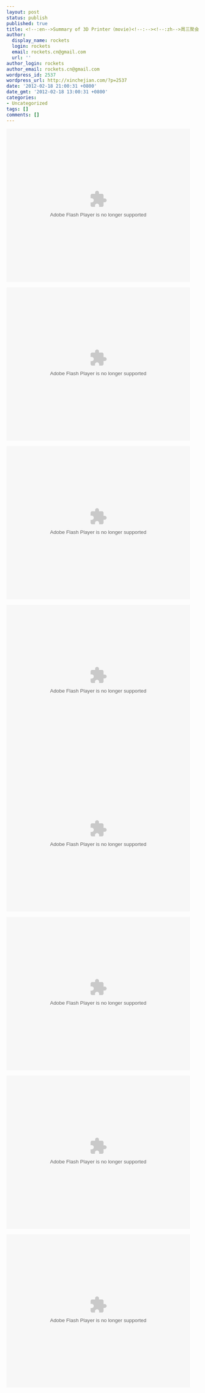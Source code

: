 ```yaml
---
layout: post
status: publish
published: true
title: <!--:en-->Summary of 3D Printer（movie)<!--:--><!--:zh-->周三聚会（3D打印专场）总结(视频）<!--:-->
author:
  display_name: rockets
  login: rockets
  email: rockets.cn@gmail.com
  url: ''
author_login: rockets
author_email: rockets.cn@gmail.com
wordpress_id: 2537
wordpress_url: http://xinchejian.com/?p=2537
date: '2012-02-18 21:00:31 +0800'
date_gmt: '2012-02-18 13:00:31 +0800'
categories:
- Uncategorized
tags: []
comments: []
---
```

<p><!--:en--><embed src="http://player.youku.com/player.php/sid/XMzUzODcyNTQ0/v.swf" allowFullScreen="true" quality="high" width="480" height="400" align="middle" allowScriptAccess="always" type="application/x-shockwave-flash"></embed></p>
<p><embed src="http://player.youku.com/player.php/sid/XMzUzODU0NTU2/v.swf" allowFullScreen="true" quality="high" width="480" height="400" align="middle" allowScriptAccess="always" type="application/x-shockwave-flash"></embed></p>
<p><embed src="http://player.youku.com/player.php/sid/XMzUzODQ5MTc2/v.swf" allowFullScreen="true" quality="high" width="480" height="400" align="middle" allowScriptAccess="always" type="application/x-shockwave-flash"></embed></p>
<p><embed src="http://player.youku.com/player.php/sid/XMzUzODYxMzI4/v.swf" allowFullScreen="true" quality="high" width="480" height="400" align="middle" allowScriptAccess="always" type="application/x-shockwave-flash"></embed><br />
<!--:--><!--:zh--><embed src="http://player.youku.com/player.php/sid/XMzUzODcyNTQ0/v.swf" allowFullScreen="true" quality="high" width="480" height="400" align="middle" allowScriptAccess="always" type="application/x-shockwave-flash"></embed></p>
<p><embed src="http://player.youku.com/player.php/sid/XMzUzODU0NTU2/v.swf" allowFullScreen="true" quality="high" width="480" height="400" align="middle" allowScriptAccess="always" type="application/x-shockwave-flash"></embed></p>
<p><embed src="http://player.youku.com/player.php/sid/XMzUzODQ5MTc2/v.swf" allowFullScreen="true" quality="high" width="480" height="400" align="middle" allowScriptAccess="always" type="application/x-shockwave-flash"></embed></p>
<p><embed src="http://player.youku.com/player.php/sid/XMzUzODYxMzI4/v.swf" allowFullScreen="true" quality="high" width="480" height="400" align="middle" allowScriptAccess="always" type="application/x-shockwave-flash"></embed><br />
<!--:--></p>
